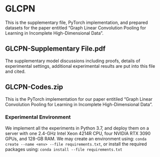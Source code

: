# GLCPN
This is the supplementary file, PyTorch implementation, and prepared datasets for the paper entitled “Graph Linear Convolution Pooling for Learning in Incomplete High-Dimensional Data”. 
## GLCPN-Supplementary File.pdf
The supplementary model discussions including proofs, details of experimental settings, additional experimental results are put into this file and cited.
## GLCPN-Codes.zip
This is the PyTorch implementation for our paper entitiled “Graph Linear Convolution Pooling for Learning in Incomplete High-Dimensional Data”.
### Experimental Environment
We implement all the experiments in Python 3.7, and deploy them on a server with one 2.4-GHz Intel Xeon 4214R CPU, four NVIDIA RTX 3090 GPUs, and 128-GB RAM. 
We may create an environment using: `conda create --name <env> --file requirements.txt`, or install the required packages using: `conda install --file requirements.txt`
